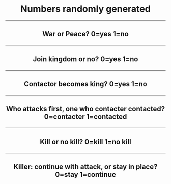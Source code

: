 
<style>

body {

text-align: center;
  
}
  
</style>

<h1>Numbers randomly generated</h1>
  
  <hr>

<h2>War or Peace? 0=yes 1=no</h2>

<h3 id="warOrPeace"></h3>

<script>
document.getElementById("warOrPeace").innerHTML =
Math.floor(Math.random() * 2);
</script>
    
  <hr>
  
<h2>Join kingdom or no? 0=yes 1=no</h2>

<h3 id="joinOrNo"></h3>

<script>
document.getElementById("joinOrNo").innerHTML =
Math.floor(Math.random() * 2);
</script>
    
  <hr>

  <h2>Contactor becomes king? 0=yes 1=no</h2>

<h3 id="contactorKingOrNo"></h3>

<script>
document.getElementById("contactorKingOrNo").innerHTML =
Math.floor(Math.random() * 2);
</script>
    
  <hr>

<h2>Who attacks first, one who contacter contacted? 0=contacter 1=contacted</h2>

<h3 id="whoAttack"></h3>

<script>
document.getElementById("whoAttack").innerHTML =
Math.floor(Math.random() * 2);
</script>

 <hr>

<h2>Kill or no kill? 0=kill 1=no kill</h2>

<h3 id="killOrNo"></h3>

<script>
document.getElementById("killOrNo").innerHTML =
Math.floor(Math.random() * 2);
</script>

  <hr>

<h2>Killer: continue with attack, or stay in place? 0=stay 1=continue</h2>

<h3 id="killerMoveOrNo"></h3>

<script>
document.getElementById("killerMoveOrNo").innerHTML =
Math.floor(Math.random() * 2);
</script>























